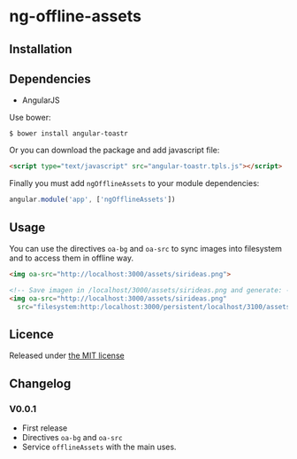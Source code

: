 # ng-offline-assets

## Installation

## Dependencies

* AngularJS

Use bower:

```
$ bower install angular-toastr
```

Or you can download the package and add javascript file:

```html
<script type="text/javascript" src="angular-toastr.tpls.js"></script>
```

Finally you must add `ngOfflineAssets` to your module dependencies:

```javascript
angular.module('app', ['ngOfflineAssets'])
```

## Usage

You can use the directives `oa-bg` and `oa-src` to sync images into filesystem and to access them in offline way.

```html
<img oa-src="http://localhost:3000/assets/sirideas.png">

<!-- Save imagen in /localhost/3000/assets/sirideas.png and generate: -->
<img oa-src="http://localhost:3000/assets/sirideas.png"
  src="filesystem:http:/localhost:3000/persistent/localhost/3100/assets/sirideas.png">
```

## Licence
Released under [the MIT license](https://github.com/SirIdeas/ng-offline-assets/blob/master/LICENSE)

## Changelog

### V0.0.1
* First release
* Directives `oa-bg` and `oa-src`
* Service `offlineAssets` with the main uses.

